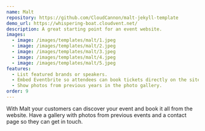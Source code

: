 ```yaml
---
name: Malt
repository: https://github.com/CloudCannon/malt-jekyll-template
demo_url: https://whispering-boat.cloudvent.net/
description: A great starting point for an event website.
images:
  - image: /images/templates/malt/1.jpeg
  - image: /images/templates/malt/2.jpeg
  - image: /images/templates/malt/3.jpeg
  - image: /images/templates/malt/4.jpeg
  - image: /images/templates/malt/5.jpeg
features:
  - List featured brands or speakers.
  - Embed Eventbrite so attendees can book tickets directly on the site.
  - Show photos from previous years in the photo gallery.
order: 9
---
```

With Malt your customers can discover your event and book it all from the website. Have a gallery with photos from previous events and a contact page so they can get in touch.